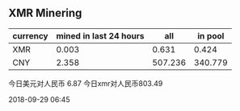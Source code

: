 ## XMR Minering

|currency|mined in last 24 hours|all|in pool|
|---|---|---|---|
|XMR|0.003|0.631|0.424|
|CNY|2.358|507.236|340.779|

今日美元对人民币 6.87	今日xmr对人民币803.49


2018-09-29 06:45